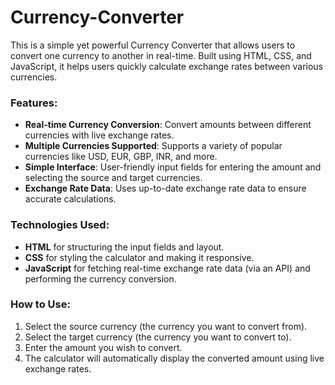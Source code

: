 # Currency-Converter

This is a simple yet powerful Currency Converter that allows users to convert one currency to another in real-time. Built using HTML, CSS, and JavaScript, it helps users quickly calculate exchange rates between various currencies.

### Features:
- **Real-time Currency Conversion**: Convert amounts between different currencies with live exchange rates.
- **Multiple Currencies Supported**: Supports a variety of popular currencies like USD, EUR, GBP, INR, and more.
- **Simple Interface**: User-friendly input fields for entering the amount and selecting the source and target currencies.
- **Exchange Rate Data**: Uses up-to-date exchange rate data to ensure accurate calculations.

### Technologies Used:
- **HTML** for structuring the input fields and layout.
- **CSS** for styling the calculator and making it responsive.
- **JavaScript** for fetching real-time exchange rate data (via an API) and performing the currency conversion.

### How to Use:
1. Select the source currency (the currency you want to convert from).
2. Select the target currency (the currency you want to convert to).
3. Enter the amount you wish to convert.
4. The calculator will automatically display the converted amount using live exchange rates.
